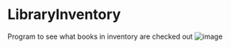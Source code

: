 # LibraryInventory

Program to see what books in inventory are checked out
![image](https://user-images.githubusercontent.com/71516184/144333683-4c223fdc-949f-4c9e-ac6c-95b61e92467f.png)
